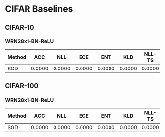 # CIFAR Baselines

## CIFAR-10

### WRN28x1-BN-ReLU

| Method  | ACC    | NLL    | ECE    | ENT    | KLD    | NLL-TS | ECE-TS | ENT-TS | TS     |
| :-      | :-:    | :-:    | :-:    | :-:    | :-:    | :-:    | :-:    | :-:    | :-:    |
| SGD     | 0.0000 | 0.0000 | 0.0000 | 0.0000 | 0.0000 | 0.0000 | 0.0000 | 0.0000 | 0.0000 |

## CIFAR-100

### WRN28x1-BN-ReLU

| Method  | ACC    | NLL    | ECE    | ENT    | KLD    | NLL-TS | ECE-TS | ENT-TS | TS     |
| :-      | :-:    | :-:    | :-:    | :-:    | :-:    | :-:    | :-:    | :-:    | :-:    |
| SGD     | 0.0000 | 0.0000 | 0.0000 | 0.0000 | 0.0000 | 0.0000 | 0.0000 | 0.0000 | 0.0000 |
